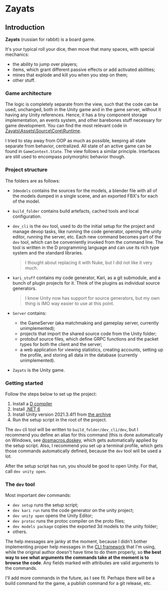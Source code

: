 # Zayats


## Introduction

**Zayats** (russian for rabbit) is a board game.

It's your typical roll your dice, then move that many spaces, with special mechanics:
- the ability to jump over players;
- items, which grant different passive effects or add activated abilities;
- mines that explode and kill you when you step on them;
- other stuff.


### Game architecture

The logic is completely separate from the view, such that the code can be used, unchanged, both in the Unity game and in the game server, without it having any Unity references.
Hence, it has a tiny component storage implementation, an events system, and other barebones stuff necessary for game development.
You can find the most relevant code in [Zayats\Assets\Source\Core\Runtime](Zayats\Assets\Source\Core\Runtime).

I tried to stay away from OOP as much as possible, keeping all state separate from behavior, centralized.
All state of an active game can be found in `GameContext.State`.
The view follows a similar principle.
Interfaces are still used to encompass polymorphic behavior though.


### Project structure

The folders are as follows:

- `3dmodels` contains the sources for the models, a blender file with all of the models dumped in a single scene, and an exported FBX's for each of the model.

- `build_folder` contains build artefacts, cached tools and local configuration.

- `dev_cli` is the `dev` tool, used to do the initial setup for the project and manage devop tasks, like running the code generator, opening the unity editor, running the server, etc.
  Each new command becomes part of the `dev` tool, which can be conveniently invoked from the command line.
  The tool is written in the D programming language and can use its rich type system and the standard libraries.
  > I thought about replacing it with Nuke, but I did not like it very much.

- `kari_stuff` contains my code generator, Kari, as a git submodule, and a bunch of plugin projects for it.
  Think of the plugins as individual source generators.
  > I know Unity now has support for source generators, but my own thing is IMO way easier to use at this point.

- `Server` contains:
  * the GameServer (aka matchmaking and gameplay server, currently unimplemented);
  * projects that import the shared source code from the Unity folder;
  * protobuf source files, which define GRPC functions and the packet types for both the client and the server;
  * a web application for viewing statistics, creating accounts, setting up the profile, and storing all data in the database (currently unimplemented).

- `Zayats` is the Unity game.


### Getting started

Follow the steps below to set up the project:
1. Install a [D compiler](https://dlang.org/download.html)
2. Install [.NET 6](https://dotnet.microsoft.com/en-us/download/dotnet/6.0)
3. Install Unity version 2021.3.4f1 from [the archive](https://unity3d.com/get-unity/download/archive)
4. Run the setup script in the root of the project.

The `dev` cli tool will be written to `build_folder/dev_cli/dev`, but I recommend you define an alias for this command (this is done automatically on Windows, see [dosmacros.doskey](dosmacros.doskey), which gets automatically applied by the setup script.
Also, I recommend you set up a terminal profile, which gets those commands automatically defined, because the `dev` tool will be used a lot.

After the setup script has run, you should be good to open Unity.
For that, call `dev unity open`.


### The `dev` tool

Most important dev commands:
- `dev setup` runs the setup script;
- `dev kari run` runs the code generator on the unity project;
- `dev unity open` opens the Unity Editor;
- `dev protoc` runs the protoc compiler on the proto files;
- `dev models package` copies the exported 3d models to the unity folder;
- others.

The help messages are janky at the moment, because I didn't bother implementing proper help messages in the [CLI framework](https://github.com/AntonC9018/jcli) that I'm using, while the original author doesn't have time to do them properly, so **the best way to see what arguments the commands take at the moment is to browse the code**.
Any fields marked with attributes are valid arguments to the commands.


I'll add more commands in the future, as I see fit.
Perhaps there will be a build command for the game, a publish command for a git release, etc.
